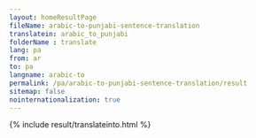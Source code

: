 ```yaml
---
layout: homeResultPage
fileName: arabic-to-punjabi-sentence-translation
translatein: arabic_to_punjabi
folderName : translate
lang: pa
from: ar
to: pa
langname: arabic-to
permalink: /pa/arabic-to-punjabi-sentence-translation/result
sitemap: false
nointernationalization: true
---
```

{% include result/translateinto.html %}

<script src="/js/result/translation.js" data-foldername="{{page.folderName}}" data-lang="{{page.lang}}"></script>

